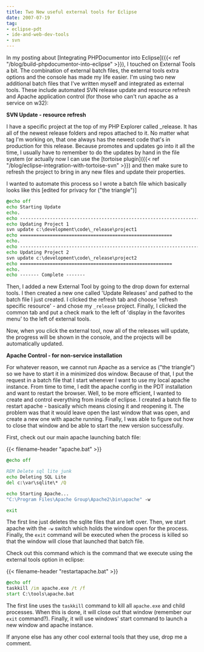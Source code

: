 ```yaml
---
title: Two New useful external tools for Eclipse
date: 2007-07-19
tag:
- eclipse-pdt
- ide-and-web-dev-tools
- svn
---
```

In my posting about [Integrating PHPDocumentor into Eclipse]({{< ref "/blog/build-phpdocumentor-into-eclipse" >}}), I touched on External Tools a bit.  The combination of external batch files, the external tools extra options and the console has made my life easier.  I'm using two new additional batch files that I've written myself and integrated as external tools.  These include automated SVN release update and resource refresh and Apache application control (for those who can't run apache as a service on w32):

<!--more-->

**SVN Update - resource refresh**

I have a specific project at the top of my PHP Explorer called _release.  It has all of the newest release folders and repos attached to it.  No matter what tag I'm working on, that one always has the newest code that's in production for this release.  Because promotes and updates go into it all the time, I usually have to remember to do the updates by hand in the file system (or actually now I can use the [tortoise plugin]({{< ref "/blog/eclipse-integration-with-tortoise-svn" >}}) and then make sure to refresh the project to bring in any new files and update their properties.

I wanted to automate this process so I wrote a batch file which basically looks like this [edited for privacy for ("the triangle")]

```bat
@echo off
echo Starting Update
echo.
echo ------------------------------------------------------------------------
echo Updating Project 1
svn update c:\development\code\_release\project1
echo ========================================================
echo.
echo ------------------------------------------------------------------------
echo Updating Project 2
svn update c:\development\code\_release\project2
echo ========================================================
echo.
echo ------- Complete -------
```

Then, I added a new External Tool by going to the drop down for external tools.  I then created a new one called 'Update Releases' and pathed to the batch file I just created.  I clicked the refresh tab and choose 'refresh specific resource' - and chose my `_release` project.  Finally, I clicked the common tab and put a check mark to the left of 'display in the favorites menu' to the left of external tools.

Now, when you click the external tool, now all of the releases will update, the progress will be shown in the console, and the projects will be automatically updated.

**Apache Control - for non-service installation**

For whatever reason, we cannot run Apache as a service as ("the triangle") so we have to start it in a minimized dos window.  Because of that, I put the request in a batch file that I start whenever I want to use my local apache instance.  From time to time, I edit the apache config in the PDT installation and want to restart the browser.  Well, to be more efficient, I wanted to create and control everything from inside of eclipse.  I created a batch file to restart apache - basically which means closing it and reopening it.  The problem was that it would leave open the last window that was open, and create a new one with apache running.  Finally, I was able to figure out how to close that window and be able to start the new version successfully.

First, check out our main apache launching batch file:

{{< filename-header "apache.bat" >}}
```bat
@echo off

REM Delete sql lite junk
echo Deleting SQL Lite
del c:\var\sqlite\* /Q

echo Starting Apache...
"C:\Program Files\Apache Group\Apache2\bin\apache" -w

exit
```

The first line just deletes the sqlite files that are left over.  Then, we start apache with the `-w` switch which holds the window open for the process.  Finally, the `exit` command will be executed when the process is killed so that the window will close that launched that batch file.

Check out this command which is the command that we execute using the external tools option in eclipse:

{{< filename-header "restartapache.bat" >}}
```bat
@echo off
taskkill /im apache.exe /t /f
start C:\tools\apache.bat
```

The first line uses the `taskkill` command to kill all `apache.exe` and child processes.  When this is done, it will close out that window (remember our `exit` command?).  Finally, it will use windows' start command to launch a new window and apache instance.

If anyone else has any other cool external tools that they use, drop me a comment.
